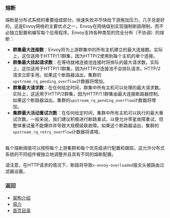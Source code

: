 ### 熔断

熔断是分布式系统的重要组成部分。快速失败并尽快给下游施加压力，几乎总是好的。这是Envoy网格的主要优点之一，Envoy在网络级别实现强制断路限制，而不必独立配置和编写每个应用程序。Envoy支持各种类型的完全分布（不协调）的熔断：

- **群集最大连接数**：Envoy将为上游群集中的所有主机建立的最大连接数。实际上，这仅适用于HTTP/1.1群集，因为HTTP/2使用到每个主机的单个连接。
- **群集最大挂起请求数**：在等待就绪连接池连接时将排队的最大请求数。实际上，这仅适用于HTTP/1.1群集，因为HTTP/2连接池不会排队请求。HTTP/2请求立即复用。如果这个断路器溢出，集群的`upstream_rq_pending_overflow`计数器将增加。
- **群集最大请求数**：在任何给定时间，群集中所有主机可以处理的最大请求数。实际上，这适用于HTTP/2群集，因为HTTP/1.1群集由最大连接断路器控制。如果这个断路器溢出，集群的`upstream_rq_pending_overflow`计数器将增加。
- **集群最大活动重试次数**：在任何给定时间，集群中所有主机可以执行的最大重试次数。一般来说，我们建议积极进行断路重试，以便允许零星故障重试，但整体重试量不能爆炸并导致大规模级联故障。如果这个断路器溢出，集群的`upstream_rq_retry_overflow`计数器将递增。

</br>
每个熔断阈值可以按照每个上游集群和每个优先级进行配置和跟踪。这允许分布式系统的不同组件被独立地调整并且具有不同的熔断配置。

请注意，在HTTP请求的情况下，断路将导致`x-envoy-overloaded`报文头被路由过滤器设置。


### 返回
- [架构介绍](../Architectureoverview.md)
- [简介](../../Introduction.md)
- [首页目录](../../README.md)
